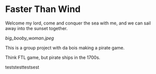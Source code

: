 # Faster Than Wind

Welcome my lord, come and conquer the sea with me, and we can sail away into the sunset together.

*big_booby_woman.jpeg*

This is a group project with da bois making a pirate game.

Think FTL game, but pirate ships in the 1700s.

teststesttestsest
